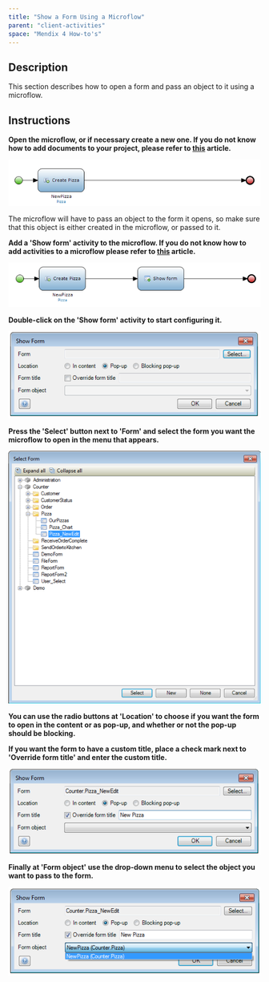 ```yaml
---
title: "Show a Form Using a Microflow"
parent: "client-activities"
space: "Mendix 4 How-to's"
---
```

## Description

This section describes how to open a form and pass an object to it using a microflow.

## Instructions

 **Open the microflow, or if necessary create a new one. If you do not know how to add documents to your project, please refer to [this](add-documents-to-a-module) article.**

![](attachments/2621596/2752901.png)

The microflow will have to pass an object to the form it opens, so make sure that this object is either created in the microflow, or passed to it.

 **Add a 'Show form' activity to the microflow. If you do not know how to add activities to a microflow please refer to [this](add-an-activity-to-a-microflow) article.**

![](attachments/2621596/2752902.png)

 **Double-click on the 'Show form' activity to start configuring it.**

![](attachments/2621596/2752887.png)

 **Press the 'Select' button next to 'Form' and select the form you want the microflow to open in the menu that appears.**

![](attachments/2621596/2752900.png)

 **You can use the radio buttons at 'Location' to choose if you want the form to open in the content or as pop-up, and whether or not the pop-up should be blocking.**

 **If you want the form to have a custom title, place a check mark next to 'Override form title' and enter the custom title.**

![](attachments/2621596/2752899.png)

 **Finally at 'Form object' use the drop-down menu to select the object you want to pass to the form.**

![](attachments/2621596/2752888.png)
